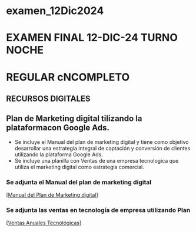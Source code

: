 # examen_12Dic2024
   # EXAMEN FINAL 12-DIC-24 TURNO NOCHE
   # REGULAR cNCOMPLETO
   ## RECURSOS DIGITALES
   
   ## Plan de Marketing digital tilizando la plataformacon Google Ads.

   * Se incluye el Manual del plan de marketing digital y tiene como objetivo desarrollar una estrategia integral de captación y conversión de clientes utilizando la plataforma Google Ads.
   * Se incluye una planilla con Ventas de una empresa tecnologica que utiliza el marketing digital como estrategia comercial.
   
   ### Se adjunta el Manual del plan de marketing digital
   [[Manual del Plan de Marketing digital](https://docs.google.com/document/d/11Zdi5y_LI8grYnOZLaaJ3Mi4wqo5j4KpI30QdG6YRNE/edit?usp=sharing)]
   
   ### Se adjunta las ventas en tecnología de empresa utilizando Plan
   [[Ventas Anuales Tecnológicas](https://docs.google.com/spreadsheets/d/1f7lCS34-OZz_g-_BqdtUYYQH8ijkuRfxxP9IqvGN4Gw/edit?usp=sharing)]
